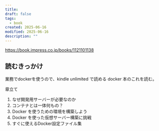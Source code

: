 ```yaml
---
title: 
draft: false
tags:
  - book
created: 2025-06-16
modified: 2025-06-16
description: ""
---
```

https://book.impress.co.jp/books/1121101138

## 読むきっかけ

業務でdockerを使うので、kindle unlimited で読める docker 本のこれを読む。

章立て

1. なぜ開発用サーバーが必要なのか
2. コンテナとは一体何もの？
3. Docker を使うための環境を構築しよう
4. Docker を使った仮想サーバー構築に挑戦
5. すぐに使えるDocker設定ファイル集
